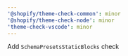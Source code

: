 ```yaml
---
'@shopify/theme-check-common': minor
'@shopify/theme-check-node': minor
'theme-check-vscode': minor
---
```


Add `SchemaPresetsStaticBlocks` check
